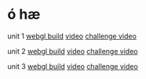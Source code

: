 # ó hæ 
unit 1 [webgl build](./part-1) [video](https://www.youtube.com/watch?v=eFqHKYL70uA&list=PLWzQWI23PoVfHXsH2BY8fY-ntZ0T9kOs7&index=2&t=0s) [challenge video](https://youtu.be/KIpnF2zswgg)


unit 2 [webgl build](./part2) [video](https://youtu.be/Z-jt_QV_8ww) [challenge video](https://youtu.be/h51HSVQPkWs)


unit 3 [webgl build](./part3) [video](https://youtu.be/Z-jt_QV_8ww) [challenge video](https://youtu.be/h51HSVQPkWs)
